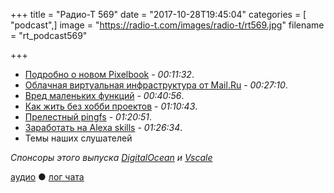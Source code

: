 +++
title = "Радио-Т 569"
date = "2017-10-28T19:45:04"
categories = [ "podcast",]
image = "https://radio-t.com/images/radio-t/rt569.jpg"
filename = "rt_podcast569"

+++

- [Подробно о новом Pixelbook](https://www.theverge.com/2017/10/26/16550908/google-pixelbook-review-chromebook-android-laptop) - *00:11:32*.
- [Облачная виртуальная инфраструктура от Mail.Ru](https://biz.mail.ru/infra/) - *00:27:10*.
- [Вред маленьких функций](https://habrahabr.ru/company/nixsolutions/blog/341034/) - *00:40:56*.
- [Как жить без хобби проектов](https://www.codementor.io/ezekielbuchheit/no-i-have-no-side-code-projects-to-show-you-cz1tyhgdz) - *01:10:43*.
- [Прелестный pingfs](https://github.com/yarrick/pingfs/blob/master/README) - *01:20:51*.
- [Заработать на Alexa skills](https://techcrunch.com/2017/10/25/amazon-introduces-subscriptions-for-alexa-skills-makes-them-free-for-prime-members/) - *01:26:34*.
- Темы наших слушателей

*Спонсоры этого выпуска [DigitalOcean](https://www.digitalocean.com) и [Vscale](http://bit.ly/radio-t_vscale)*

[аудио](http://cdn.radio-t.com/rt_podcast569.mp3) ● [лог чата](http://chat.radio-t.com/logs/radio-t-569.html)
<audio src="http://cdn.radio-t.com/rt_podcast569.mp3" preload="none"></audio>